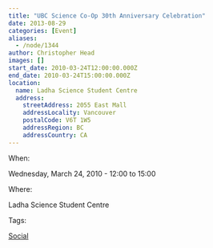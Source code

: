 ```yaml
---
title: "UBC Science Co-Op 30th Anniversary Celebration"
date: 2013-08-29
categories: [Event]
aliases:
  - /node/1344
author: Christopher Head
images: []
start_date: 2010-03-24T12:00:00.000Z
end_date: 2010-03-24T15:00:00.000Z
location:
  name: Ladha Science Student Centre
  address:
    streetAddress: 2055 East Mall
    addressLocality: Vancouver
    postalCode: V6T 1W5
    addressRegion: BC
    addressCountry: CA
---
```


When: 

Wednesday, March 24, 2010 - 12:00 to 15:00

Where: 

Ladha Science Student Centre

Tags: 

[Social](/social)
